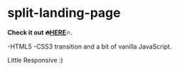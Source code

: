 # split-landing-page

  <b>Check it out :fire:<a href="https://matsta25.github.io/split-landing-page/">HERE</a></b>:fire:.

  -HTML5
  -CSS3 transition and a bit of vanilla JavaScript.

  Little Responsive :)
